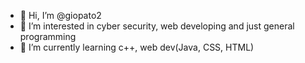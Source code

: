 - 👋 Hi, I’m @giopato2
- 👀 I’m interested in cyber security, web developing and just general programming
- 🌱 I’m currently learning c++, web dev(Java, CSS, HTML)

<!---
giopato2/giopato2 is a special repository because its `README.md` (this file) appears on your GitHub profile.
You can click the Preview link to take a look at your changes.
--->
